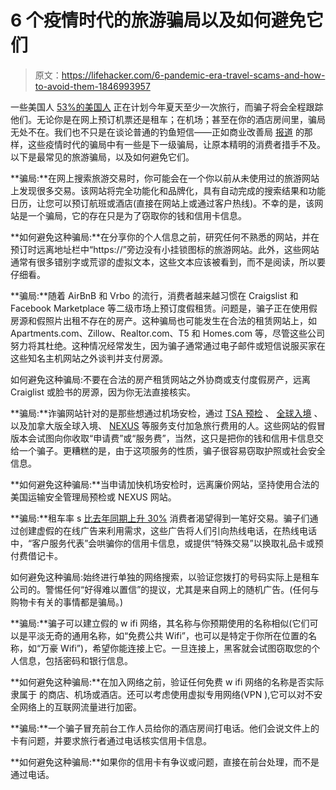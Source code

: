 # 6 个疫情时代的旅游骗局以及如何避免它们

> 原文：<https://lifehacker.com/6-pandemic-era-travel-scams-and-how-to-avoid-them-1846993957>

一些美国人 [53%的美国人](https://www.valuepenguin.com/travel/americans-ready-summer-travel) 正在计划今年夏天至少一次旅行，而骗子将会全程跟踪他们。无论你是在网上预订机票还是租车；在机场；甚至在你的酒店房间里，骗局无处不在。我们也不只是在谈论普通的钓鱼短信——正如商业改善局 [报道](https://www.bbb.org/article/scams/16913-bbb-tip-5-top-vacation-scams-to-watch-when-making-travel-plans) 的那样，这些疫情时代的骗局中有一些是下一级骗局，让原本精明的消费者措手不及。以下是最常见的旅游骗局，以及如何避免它们。

**骗局:**在网上搜索旅游交易时，你可能会在一个你以前从未使用过的旅游网站上发现很多交易。该网站将完全功能化和品牌化，具有自动完成的搜索结果和功能日历，让您可以预订航班或酒店(直接在网站上或通过客户热线)。不幸的是，该网站是一个骗局，它的存在只是为了窃取你的钱和信用卡信息。

**如何避免这种骗局:**在分享你的个人信息之前，研究任何不熟悉的网站，并在预订时远离地址栏中“https://”旁边没有小挂锁图标的旅游网站。此外，这些网站通常有很多错别字或荒谬的虚拟文本，这些文本应该被看到，而不是阅读，所以要仔细看。

**骗局:**随着 AirBnB 和 Vrbo 的流行，消费者越来越习惯在 Craigslist 和 Facebook Marketplace 等二级市场上预订度假租赁。问题是，骗子正在使用假房源和假照片出租不存在的房产。这种骗局也可能发生在合法的租赁网站上，如 Apartments.com、Zillow、Realtor.com、T5 和 Homes.com 等，尽管这些公司努力将其杜绝。这种情况经常发生，因为骗子通常通过电子邮件或短信说服买家在这些知名主机网站之外谈判并支付房源。

如何避免这种骗局:不要在合法的房产租赁网站之外协商或支付度假房产，远离 Craiglist 或脸书的房源，因为你无法直接核实。

**骗局:**诈骗网站针对的是那些想通过机场安检，通过 [TSA 预检](https://www.tsa.gov/precheck) 、 [全球入境](https://www.cbp.gov/travel/trusted-traveler-programs/global-entry) 、以及加拿大版全球入境、 [NEXUS](https://www.cbsa-asfc.gc.ca/prog/nexus/application-demande-eng.html) 等服务支付加急旅行费用的人。这些网站的假冒版本会试图向你收取“申请费”或“服务费”，当然，这只是把你的钱和信用卡信息交给一个骗子。更糟糕的是，由于这项服务的性质，骗子很容易窃取护照或社会安全信息。

**如何避免这种骗局:**当申请加快机场安检时，远离廉价网站，坚持使用合法的美国运输安全管理局预检或 NEXUS 网站。

**骗局:**租车率 s [比去年同期上升 30%](https://www.autorentalnews.com/10141163/rental-car-prices-surge-in-high-demand-tourist-areas) 消费者渴望得到一笔好交易。骗子们通过创建虚假的在线广告来利用需求，这些广告将人们引向热线电话，在热线电话中，“客户服务代表”会哄骗你的信用卡信息，或提供“特殊交易”以换取礼品卡或预付费借记卡。

如何避免这种骗局:始终进行单独的网络搜索，以验证您拨打的号码实际上是租车公司的。警惕任何“好得难以置信”的提议，尤其是来自网上的随机广告。(任何与购物卡有关的事情都是骗局。)

**骗局:**骗子可以建立假的 w ifi 网络，其名称与你预期使用的名称相似(它们可以是平淡无奇的通用名称，如“免费公共 Wifi”，也可以是特定于你所在位置的名称，如“万豪 Wifi”)，希望你能连接上它。一旦连接上，黑客就会试图窃取您的个人信息，包括密码和银行信息。

**如何避免这种骗局:**在加入网络之前，验证任何免费 w ifi 网络的名称是否实际隶属于 的商店、机场或酒店。还可以考虑使用虚拟专用网络(VPN ),它可以对不安全网络上的互联网流量进行加密。

**骗局:**一个骗子冒充前台工作人员给你的酒店房间打电话。他们会说文件上的卡有问题，并要求旅行者通过电话核实信用卡信息。

**如何避免这种骗局:**如果你的信用卡有争议或问题，直接在前台处理，而不是通过电话。
